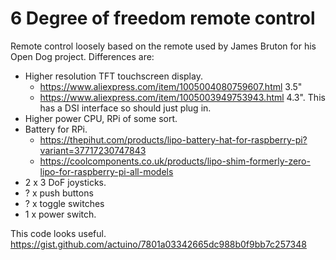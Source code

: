 # 6 Degree of freedom remote control

Remote control loosely based on the remote used by James Bruton for his Open Dog project. Differences are:

* Higher resolution TFT touchscreen display. 
  * <https://www.aliexpress.com/item/1005004080759607.html> 3.5"
  * <https://www.aliexpress.com/item/1005003949753943.html> 4.3". This has a DSI interface so should just plug in. 
* Higher power CPU, RPi of some sort.  
* Battery for RPi. 
  * <https://thepihut.com/products/lipo-battery-hat-for-raspberry-pi?variant=37717230747843>  
  * <https://coolcomponents.co.uk/products/lipo-shim-formerly-zero-lipo-for-raspberry-pi-all-models>
* 2 x 3 DoF joysticks.
* ? x push buttons
* ? x toggle switches
* 1 x power switch.

This code looks useful. <https://gist.github.com/actuino/7801a03342665dc988b0f9bb7c257348>

